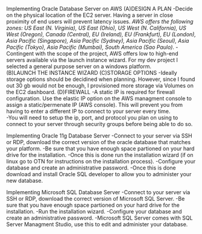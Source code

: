 Implementing Oracle Database Server on AWS
(A)DESIGN A PLAN
-Decide on the physical location of the EC2 server.  Having a server in close proximity of end users will prevent latency 
 issues.
*AWS offers the following zones:  US East (N. Virginia), US East (Ohio), US West (N. California), US West (Oregon), Canada (Central), 
EU (Ireland), EU (Frankfurt), EU (London), Asia Pacific (Singapore), Asia Pacific (Sydney), Asia Pacific (Seoul), Asia Pacific (Tokyo), 
Asia Pacific (Mumbai), South America (Sao Paulo)*.
-Contingent with the scope of the project, AWS offers low to high-end servers available via the launch instance wizard. 
 For my dev project I selected a general purpose server on a windows platform.  
(B)LAUNCH THE INSTANCE WIZARD
(C)STORAGE OPTIONS
-Ideally storage options should be decidined when planning.  However, since I found out 30 gb would not be enough, I provisioned 
 more storage via Volumes on the EC2 dashboard.
(D)FIREWALL
 -A static IP is required for firewall configuration. Use the elastic IP option on the AWS managment console to assign a static/permenate 
 IP (AWS console).  This will prevent you from having to enter a different IP to connect to your server every 
 time.   
 -You will need to setup the ip, port, and protocol you plan on using to connect to your server through security groups before being able 
 to do so. 
 
 Implementing Oracle 11g Database Server
 -Connect to your server via SSH or RDP, download the correct version of the oracle database that matches your platform.
 -Be sure that you have enough space partioned on your hard drive for the installation.
 -Once this is done run the installation wizard (if on linux go to OTN for instructions on the installation process).
 -Configure your database and create an administrative password.
 -Once this is done download and install Oracle SQL developer to allow you to administer your new database.
 
 Implementing Microsoft SQL Database Server
 -Connect to your server via SSH or RDP, download the correct version of Microsoft SQL Server.
 -Be sure that you have enough space partioned on your hard drive for the installation.
 -Run the installation wizard.
 -Configure your database and create an administrative password.
 -Microsoft SQL Server comes with SQL Server Managment Studio, use this to edit and administer your database.
